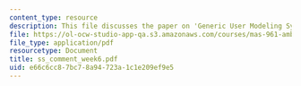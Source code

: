 ```yaml
---
content_type: resource
description: This file discusses the paper on 'Generic User Modeling Systems Link'.
file: https://ol-ocw-studio-app-qa.s3.amazonaws.com/courses/mas-961-ambient-intelligence-spring-2005/e66c6cc87bc78a94723a1c1e209ef9e5_ss_comment_week6.pdf
file_type: application/pdf
resourcetype: Document
title: ss_comment_week6.pdf
uid: e66c6cc8-7bc7-8a94-723a-1c1e209ef9e5
---
```

